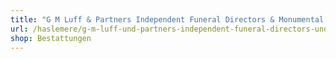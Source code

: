 ```yaml
---
title: "G M Luff & Partners Independent Funeral Directors & Monumental Masons"
url: /haslemere/g-m-luff-und-partners-independent-funeral-directors-und-monumental-masons/
shop: Bestattungen
---
```

